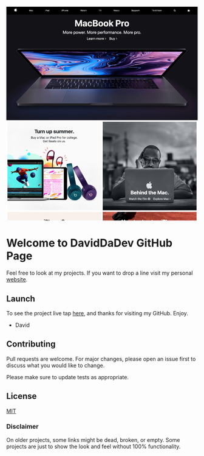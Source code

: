 ![screenshoot](https://github.com/daviddadev/apple-website-bss/blob/master/assets/img/Screen%20Shot%202019-07-10%20at%204.54.27%20PM.png)

# Welcome to DavidDaDev GitHub Page

Feel free to look at my projects. If you want to drop a line visit my personal [website](https://davidsoto.dev/).

## Launch

To see the project live tap [here](https://davidsoto.dev/), and thanks for visiting my GitHub. Enjoy.

- David

## Contributing
Pull requests are welcome. For major changes, please open an issue first to discuss what you would like to change.

Please make sure to update tests as appropriate.

## License
[MIT](https://choosealicense.com/licenses/mit/)

### Disclaimer
On older projects, some links might be dead, broken, or empty. Some projects are just to show the look and feel without 100% functionality. 